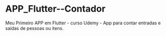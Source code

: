 # APP_Flutter--Contador
Meu Primeiro APP em Flutter - curso Udemy -  App para contar entradas e saídas de pessoas ou itens. 

